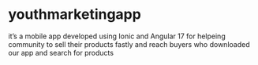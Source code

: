 # youthmarketingapp

it’s a mobile app developed using Ionic and Angular 17 for helpeing community to sell their products fastly and reach buyers
who downloaded our app and search for products
